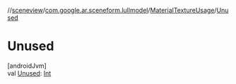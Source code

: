 //[sceneview](../../../index.md)/[com.google.ar.sceneform.lullmodel](../index.md)/[MaterialTextureUsage](index.md)/[Unused](-unused.md)

# Unused

[androidJvm]\
val [Unused](-unused.md): [Int](https://kotlinlang.org/api/latest/jvm/stdlib/kotlin/-int/index.html)
